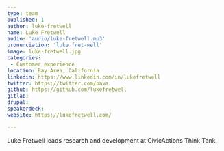 ```yaml
---
type: team
published: 1
author: luke-fretwell
name: Luke Fretwell
audio: 'audio/luke-fretwell.mp3'
pronunciation: 'luke fret-well'
image: luke-fretwell.jpg
categories:
 - Customer experience
location: Bay Area, California
linkedin: https://www.linkedin.com/in/lukefretwell
twitter: https://twitter.com/pava
github: https://github.com/lukefretwell
gitlab: 
drupal: 
speakerdeck: 
website: https://lukefretwell.com/

---
```


Luke Fretwell leads research and development at CivicActions Think Tank.